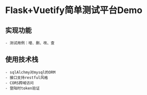 # Flask+Vuetify简单测试平台Demo
## 实现功能
    - 测试用例：增、删、改、查
## 使用技术栈
    - sqlAlchmy对mysql的ORM 
    - 接口支持restful风格
    - CORS跨域访问
    - 登陆时token验证
